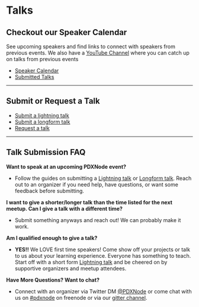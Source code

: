 # Talks

## Checkout our Speaker Calendar
See upcoming speakers and find links to connect with speakers from previous events. We also have a [YouTube Channel](https://www.youtube.com/channel/UCI8MIw5A7ALtIvNHsrYJbjg) where you can catch up on talks from previous events
- [Speaker Calendar](./speaker-calendar.md)
- [Submitted Talks](./SubmittedTalks/README.md)

---

## Submit or Request a Talk
- [Submit a lightning talk](./lightning.md)
- [Submit a longform talk](./longform.md)
- [Request a talk](./request-a-talk.md)

---

## Talk Submission FAQ

**Want to speak at an upcoming PDXNode event?**
  - Follow the guides on submitting a [Lightning talk](./lightning.md) or [Longform talk](./longform.md). Reach out to an organizer if you need help, have questions, or want some feedback before submitting. 

**I want to give a shorter/longer talk than the time listed for the next meetup. Can I give a talk with a different time?**
  - Submit something anyways and reach out! We can probably make it work.

**Am I qualified enough to give a talk?**
  - **YES!!** We LOVE first time speakers! Come show off your projects or talk to us about your learning experience. Everyone has something to teach. Start off with a short form [Lightning talk](./lightning.md) and be cheered on by supportive organizers and meetup attendees. 

**Have More Questions? Want to chat?**
  - Connect with an organizer via Twitter DM [@PDXNode](https://twitter.com/pdxnode) or come chat with us on [#pdxnode](http://webchat.freenode.net/?channels=pdxnode&uio=d4) on freenode or via our [gitter channel](https://gitter.im/pdxnode/Lobby).


